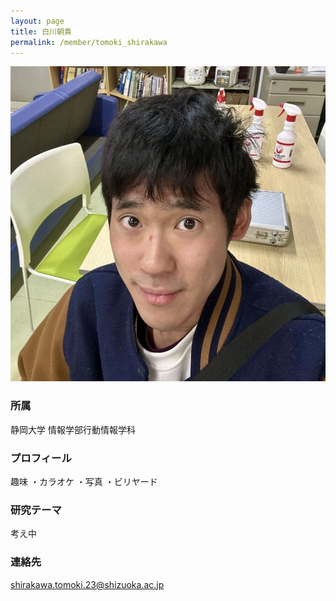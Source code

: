 ```yaml
---
layout: page
title: 白川朝貴
permalink: /member/tomoki_shirakawa
---
```

![写真](/assets/img/members/tomoki_shirakawa.png "金田")

### 所属
静岡大学 情報学部行動情報学科

### プロフィール
趣味
・カラオケ
・写真
・ビリヤード

### 研究テーマ
考え中

### 連絡先
shirakawa.tomoki.23@shizuoka.ac.jp
